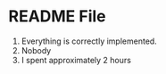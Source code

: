 README File
======================

1.	Everything is correctly implemented.
2.	Nobody
3.	I spent approximately 2 hours